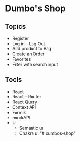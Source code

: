 # Dumbo's Shop
## Topics
+ Register 
+ Log in - Log Out 
+ Add product to Bag
+ Create an Order
+ Favorites
+ Filter with search input

## Tools
+ React
+ React - Router
+ React Query
+ Context API
+ Formik
+ mockAPI
+ UI  
  + Semantic uı
  + Chakra uı
"# dumbos-shop" 
